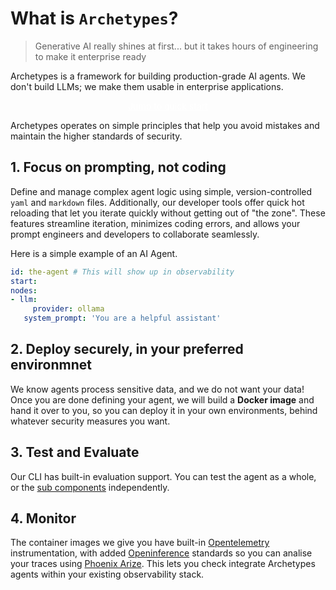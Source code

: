# What is `Archetypes`?

> Generative AI really shines at first... but it takes hours of engineering to make it enterprise ready

Archetypes is a framework for building production-grade AI agents. We don't build LLMs; we make them usable in enterprise applications.


<div style="width: fit-content; margin:auto">
    <a style="padding: 0.5em 1em; border-radius:0.5em; background-color:var(--links); color:white;" href="#">Jump to quick start</a>
</div>

Archetypes operates on simple principles that help you avoid mistakes and maintain the higher standards of security.

## 1. Focus on prompting, not coding

Define and manage complex agent logic using simple, version-controlled `yaml` and `markdown` files. Additionally, our developer tools offer quick hot reloading that let you iterate quickly without getting out of "the zone". These features streamline iteration, minimizes coding errors, and allows your prompt engineers and developers to collaborate seamlessly.

Here is a simple example of an AI Agent.

```yaml
id: the-agent # This will show up in observability
start:
nodes:
- llm:
     provider: ollama
   system_prompt: 'You are a helpful assistant'
```

## 2. Deploy securely, in your preferred environmnet

We know agents process sensitive data, and we do not want your data! Once you are done defining your agent, we will build a **Docker image** and hand it over to you, so you can deploy it in your own environments, behind whatever security measures you want.

## 3. Test and Evaluate

Our CLI has built-in evaluation support. You can test the agent as a whole, or the [sub components](./building-blocks.md) independently.

## 4. Monitor

The container images we give you have built-in [Opentelemetry](https://opentelemetry.io/) instrumentation, with added [Openinference](https://arize-ai.github.io/openinference) standards so you can analise your traces using [Phoenix Arize](https://phoenix.arize.com). This lets you check integrate Archetypes agents within your existing observability stack.
